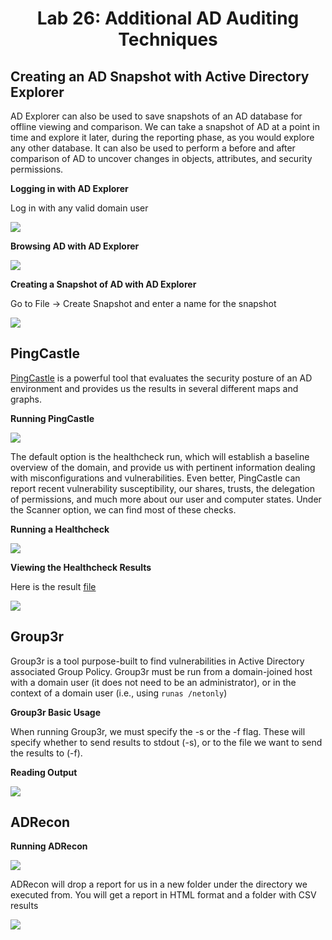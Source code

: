<div align='center'>

# **Lab 26: Additional AD Auditing Techniques** 

</div>

## **Creating an AD Snapshot with Active Directory Explorer**

AD Explorer can also be used to save snapshots of an AD database for offline viewing and comparison. We can take a snapshot of AD at a point in time and explore it later, during the reporting phase, as you would explore any other database. It can also be used to perform a before and after comparison of AD to uncover changes in objects, attributes, and security permissions.

**Logging in with AD Explorer**

Log in with any valid domain user

![](../imgs/Lab/Lab26/1.png)

**Browsing AD with AD Explorer**

![](../imgs/Lab/Lab26/2.png)

**Creating a Snapshot of AD with AD Explorer**

Go to File &rarr; Create Snapshot and enter a name for the snapshot

![](../imgs/Lab/Lab26/3.png)

## **PingCastle**

[PingCastle](https://www.pingcastle.com/documentation/) is a powerful tool that evaluates the security posture of an AD environment and provides us the results in several different maps and graphs.

**Running PingCastle**

![](../imgs/Lab/Lab26/4.png)

The default option is the healthcheck run, which will establish a baseline overview of the domain, and provide us with pertinent information dealing with misconfigurations and vulnerabilities. Even better, PingCastle can report recent vulnerability susceptibility, our shares, trusts, the delegation of permissions, and much more about our user and computer states. Under the Scanner option, we can find most of these checks.

**Running a Healthcheck**

![](../imgs/Lab/Lab26/5.png)

**Viewing the Healthcheck Results**

Here is the result [file](../docs/ad_hc_inlanefreight.local.html)

![](../imgs/Lab/Lab26/6.png)

## **Group3r**

Group3r is a tool purpose-built to find vulnerabilities in Active Directory associated Group Policy. Group3r must be run from a domain-joined host with a domain user (it does not need to be an administrator), or in the context of a domain user (i.e., using `runas /netonly`)

**Group3r Basic Usage**

When running Group3r, we must specify the -s or the -f flag. These will specify whether to send results to stdout (-s), or to the file we want to send the results to (-f).

**Reading Output**

![](../imgs/Lab/Lab26/7.png)

## **ADRecon**

**Running ADRecon**

![](../imgs/Lab/Lab26/8.png)

ADRecon will drop a report for us in a new folder under the directory we executed from. You will get a report in HTML format and a folder with CSV results

![](../imgs/Lab/Lab26/9.png)